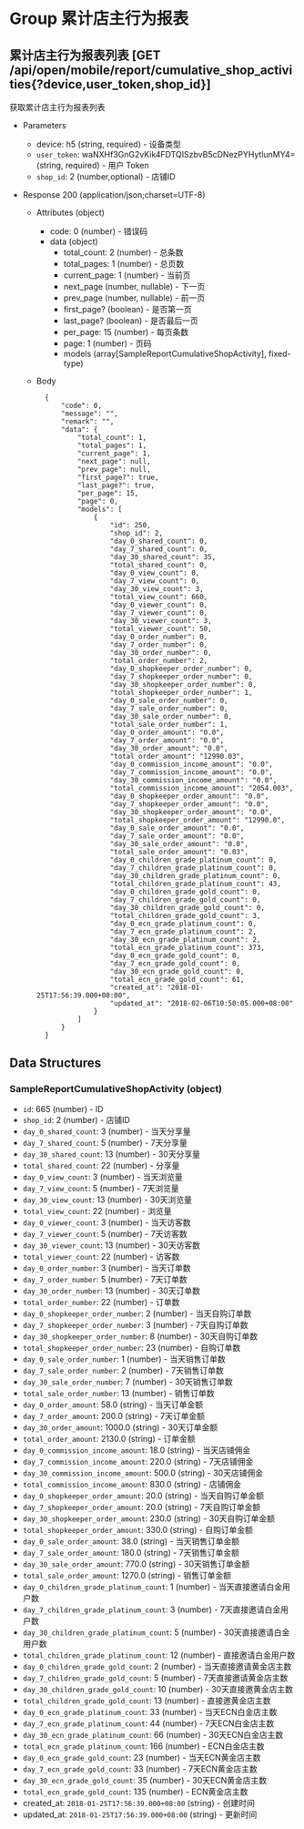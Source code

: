 # Group 累计店主行为报表

## 累计店主行为报表列表 [GET /api/open/mobile/report/cumulative_shop_activities{?device,user_token,shop_id}]
获取累计店主行为报表列表

+ Parameters
    + device: h5 (string, required) - 设备类型
    + `user_token`: waNXHf3GnG2vKik4FDTQISzbvB5cDNezPYHytlunMY4= (string, required) - 用户 Token
    + `shop_id`: 2 (number,optional) - 店铺ID

+ Response 200 (application/json;charset=UTF-8)
    + Attributes (object)
        + code: 0 (number) - 错误码
        + data (object)
            + total_count: 2 (number) - 总条数
            + total_pages: 1 (number) - 总页数
            + current_page: 1 (number) - 当前页
            + next_page (number, nullable) - 下一页
            + prev_page (number, nullable) - 前一页
            + first_page? (boolean) - 是否第一页
            + last_page? (boolean) - 是否最后一页
            + per_page: 15 (number) - 每页条数
            + page: 1 (number) - 页码
            + models (array[SampleReportCumulativeShopActivity], fixed-type)

    + Body

            {
                "code": 0,
                "message": "",
                "remark": "",
                "data": {
                    "total_count": 1,
                    "total_pages": 1,
                    "current_page": 1,
                    "next_page": null,
                    "prev_page": null,
                    "first_page?": true,
                    "last_page?": true,
                    "per_page": 15,
                    "page": 0,
                    "models": [
                        {
                            "id": 250,
                            "shop_id": 2,
                            "day_0_shared_count": 0,
                            "day_7_shared_count": 0,
                            "day_30_shared_count": 35,
                            "total_shared_count": 0,
                            "day_0_view_count": 0,
                            "day_7_view_count": 0,
                            "day_30_view_count": 3,
                            "total_view_count": 660,
                            "day_0_viewer_count": 0,
                            "day_7_viewer_count": 0,
                            "day_30_viewer_count": 3,
                            "total_viewer_count": 50,
                            "day_0_order_number": 0,
                            "day_7_order_number": 0,
                            "day_30_order_number": 0,
                            "total_order_number": 2,
                            "day_0_shopkeeper_order_number": 0,
                            "day_7_shopkeeper_order_number": 0,
                            "day_30_shopkeeper_order_number": 0,
                            "total_shopkeeper_order_number": 1,
                            "day_0_sale_order_number": 0,
                            "day_7_sale_order_number": 0,
                            "day_30_sale_order_number": 0,
                            "total_sale_order_number": 1,
                            "day_0_order_amount": "0.0",
                            "day_7_order_amount": "0.0",
                            "day_30_order_amount": "0.0",
                            "total_order_amount": "12990.03",
                            "day_0_commission_income_amount": "0.0",
                            "day_7_commission_income_amount": "0.0",
                            "day_30_commission_income_amount": "0.0",
                            "total_commission_income_amount": "2054.003",
                            "day_0_shopkeeper_order_amount": "0.0",
                            "day_7_shopkeeper_order_amount": "0.0",
                            "day_30_shopkeeper_order_amount": "0.0",
                            "total_shopkeeper_order_amount": "12990.0",
                            "day_0_sale_order_amount": "0.0",
                            "day_7_sale_order_amount": "0.0",
                            "day_30_sale_order_amount": "0.0",
                            "total_sale_order_amount": "0.03",
                            "day_0_children_grade_platinum_count": 0,
                            "day_7_children_grade_platinum_count": 0,
                            "day_30_children_grade_platinum_count": 0,
                            "total_children_grade_platinum_count": 43,
                            "day_0_children_grade_gold_count": 0,
                            "day_7_children_grade_gold_count": 0,
                            "day_30_children_grade_gold_count": 0,
                            "total_children_grade_gold_count": 3,
                            "day_0_ecn_grade_platinum_count": 0,
                            "day_7_ecn_grade_platinum_count": 2,
                            "day_30_ecn_grade_platinum_count": 2,
                            "total_ecn_grade_platinum_count": 373,
                            "day_0_ecn_grade_gold_count": 0,
                            "day_7_ecn_grade_gold_count": 0,
                            "day_30_ecn_grade_gold_count": 0,
                            "total_ecn_grade_gold_count": 61,
                            "created_at": "2018-01-25T17:56:39.000+08:00",
                            "updated_at": "2018-02-06T10:50:05.000+08:00"
                        }
                    ]
                }
            }

## Data Structures
### SampleReportCumulativeShopActivity (object)
+ `id`: 665 (number) - ID
+ `shop_id`: 2 (number) - 店铺ID
+ `day_0_shared_count`: 3 (number) - 当天分享量
+ `day_7_shared_count`: 5 (number) - 7天分享量
+ `day_30_shared_count`: 13 (number) - 30天分享量
+ `total_shared_count`: 22 (number) - 分享量
+ `day_0_view_count`: 3 (number) - 当天浏览量
+ `day_7_view_count`: 5 (number) - 7天浏览量
+ `day_30_view_count`: 13 (number) - 30天浏览量
+ `total_view_count`: 22 (number) - 浏览量
+ `day_0_viewer_count`: 3 (number) - 当天访客数
+ `day_7_viewer_count`: 5 (number) - 7天访客数
+ `day_30_viewer_count`: 13 (number) - 30天访客数
+ `total_viewer_count`: 22 (number) - 访客数
+ `day_0_order_number`: 3 (number) - 当天订单数
+ `day_7_order_number`: 5 (number) - 7天订单数
+ `day_30_order_number`: 13 (number) - 30天订单数
+ `total_order_number`: 22 (number) - 订单数
+ `day_0_shopkeeper_order_number`: 2 (number) - 当天自购订单数
+ `day_7_shopkeeper_order_number`: 3 (number) - 7天自购订单数
+ `day_30_shopkeeper_order_number`: 8 (number) - 30天自购订单数
+ `total_shopkeeper_order_number`: 23 (number) - 自购订单数
+ `day_0_sale_order_number`: 1 (number) - 当天销售订单数
+ `day_7_sale_order_number`: 2 (number) - 7天销售订单数
+ `day_30_sale_order_number`: 7 (number) - 30天销售订单数
+ `total_sale_order_number`: 13 (number) - 销售订单数
+ `day_0_order_amount`: 58.0 (string) - 当天订单金额
+ `day_7_order_amount`: 200.0 (string) - 7天订单金额
+ `day_30_order_amount`: 1000.0 (string) - 30天订单金额
+ `total_order_amount`: 2130.0 (string) - 订单金额
+ `day_0_commission_income_amount`: 18.0 (string) - 当天店铺佣金
+ `day_7_commission_income_amount`: 220.0 (string) - 7天店铺佣金
+ `day_30_commission_income_amount`: 500.0 (string) - 30天店铺佣金
+ `total_commission_income_amount`: 830.0 (string) - 店铺佣金
+ `day_0_shopkeeper_order_amount`: 20.0 (string) - 当天自购订单金额
+ `day_7_shopkeeper_order_amount`: 20.0 (string) - 7天自购订单金额
+ `day_30_shopkeeper_order_amount`: 230.0 (string) - 30天自购订单金额
+ `total_shopkeeper_order_amount`: 330.0 (string) - 自购订单金额
+ `day_0_sale_order_amount`: 38.0 (string) - 当天销售订单金额
+ `day_7_sale_order_amount`: 180.0 (string) - 7天销售订单金额
+ `day_30_sale_order_amount`: 770.0 (string) - 30天销售订单金额
+ `total_sale_order_amount`: 1270.0 (string) - 销售订单金额
+ `day_0_children_grade_platinum_count`: 1 (number) - 当天直接邀请白金用户数
+ `day_7_children_grade_platinum_count`: 3 (number) - 7天直接邀请白金用户数
+ `day_30_children_grade_platinum_count`: 5 (number) - 30天直接邀请白金用户数
+ `total_children_grade_platinum_count`: 12 (number) - 直接邀请白金用户数
+ `day_0_children_grade_gold_count`: 2 (number) - 当天直接邀请黄金店主数
+ `day_7_children_grade_gold_count`: 5 (number) - 7天直接邀请黄金店主数
+ `day_30_children_grade_gold_count`: 10 (number) - 30天直接邀黄金店主数
+ `total_children_grade_gold_count`: 13 (number) - 直接邀黄金店主数
+ `day_0_ecn_grade_platinum_count`: 33 (number) - 当天ECN白金店主数
+ `day_7_ecn_grade_platinum_count`: 44 (number) - 7天ECN白金店主数
+ `day_30_ecn_grade_platinum_count`: 66 (number) - 30天ECN白金店主数
+ `total_ecn_grade_platinum_count`: 166 (number) - ECN白金店主数
+ `day_0_ecn_grade_gold_count`: 23 (number) - 当天ECN黄金店主数
+ `day_7_ecn_grade_gold_count`: 33 (number) - 7天ECN黄金店主数
+ `day_30_ecn_grade_gold_count`: 35 (number) - 30天ECN黄金店主数
+ `total_ecn_grade_gold_count`: 135 (number) - ECN黄金店主数
+ created_at: `2018-01-25T17:56:39.000+08:00` (string) - 创建时间
+ updated_at: `2018-01-25T17:56:39.000+08:00` (string) - 更新时间
